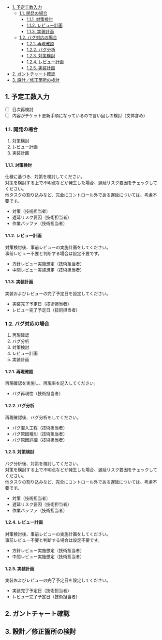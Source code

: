 - [1. 予定工数入力](#1-予定工数入力)
  - [1.1. 開発の場合](#11-開発の場合)
    - [1.1.1. 対策検討](#111-対策検討)
    - [1.1.2. レビュー計画](#112-レビュー計画)
    - [1.1.3. 実装計画](#113-実装計画)
  - [1.2. バグ対応の場合](#12-バグ対応の場合)
    - [1.2.1. 再現確認](#121-再現確認)
    - [1.2.2. バグ分析](#122-バグ分析)
    - [1.2.3. 対策検討](#123-対策検討)
    - [1.2.4. レビュー計画](#124-レビュー計画)
    - [1.2.5. 実装計画](#125-実装計画)
- [2. ガントチャート確認](#2-ガントチャート確認)
- [3. 設計／修正箇所の検討](#3-設計修正箇所の検討)

## 1. 予定工数入力

- [ ] 目次再検討
- [ ] 内容がチケット更新手順になっているので言い回しの検討（文体含め）

### 1.1. 開発の場合

1. 対策検討
2. レビュー計画
3. 実装計画

#### 1.1.1. 対策検討
仕様に基づき、対策を検討してください。  
対策を検討する上で不明点などが発生した場合、遅延リスク要因をチェックしてください。  
他タスクの割り込みなど、完全にコントロール外である遅延については、考慮不要です。  
- 対策（技術担当者）
- 遅延リスク要因（技術担当者）
- 作業バッファ（技術担当者）

#### 1.1.2. レビュー計画
対策検討後、事前レビューの実施計画をしてください。  
事前レビュー不要と判断する場合は設定不要です。  
- 方針レビュー実施想定（技術担当者）
- 中間レビュー実施想定（技術担当者）

#### 1.1.3. 実装計画
実装およびレビューの完了予定日を設定してください。  
- 実装完了予定日（技術担当者）
- レビュー完了予定日（技術担当者）

### 1.2. バグ対応の場合

1. 再現確認
2. バグ分析
3. 対策検討
4. レビュー計画
5. 実装計画

#### 1.2.1. 再現確認
再現確認を実施し、再現率を記入してください。  
- バグ再現性（技術担当者）

#### 1.2.2. バグ分析
再現確認後、バグ分析をしてください。  
- バグ混入工程（技術担当者）
- バグ原因種別（技術担当者）
- バグ原因詳細（技術担当者）

#### 1.2.3. 対策検討
バグ分析後、対策を検討してください。  
対策を検討する上で不明点などが発生した場合、遅延リスク要因をチェックしてください。  
他タスクの割り込みなど、完全にコントロール外である遅延については、考慮不要です。  
- 対策（技術担当者）
- 遅延リスク要因（技術担当者）
- 作業バッファ（技術担当者）

#### 1.2.4. レビュー計画
対策検討後、事前レビューの実施計画をしてください。  
事前レビュー不要と判断する場合は設定不要です。  
- 方針レビュー実施想定（技術担当者）
- 中間レビュー実施想定（技術担当者）

#### 1.2.5. 実装計画
実装およびレビューの完了予定日を設定してください。  
- 実装完了予定日（技術担当者）
- レビュー完了予定日（技術担当者）

## 2. ガントチャート確認

## 3. 設計／修正箇所の検討

